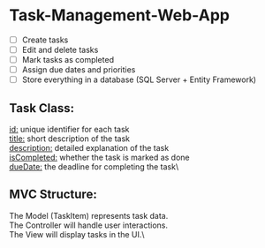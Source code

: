 # Task-Management-Web-App
- [ ] Create tasks
- [ ] Edit and delete tasks
- [ ] Mark tasks as completed
- [ ] Assign due dates and priorities
- [ ] Store everything in a database (SQL Server + Entity Framework)

## Task Class:
<ins>id:</ins> unique identifier for each task\
<ins>title:</ins> short description of the task\
<ins>description:</ins> detailed explanation of the task\
<ins>isCompleted:</ins> whether the task is marked as done\
<ins>dueDate:</ins> the deadline for completing the task\

## MVC Structure:
The Model (TaskItem) represents task data.\
The Controller will handle user interactions.\
The View will display tasks in the UI.\
